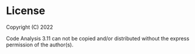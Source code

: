 # License

Copyright (C) 2022

Code Analysis 3.11 can not be copied and/or distributed without the express permission of the author(s).
